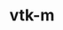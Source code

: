 ---
title: "vtk-m"
layout: cache
categories: [package, v0.18.0]
meta: {"versions": ["1.7.1"], "compilers": ["gcc@=7.5.0"], "oss": ["ubuntu18.04"], "platforms": ["linux"], "targets": ["x86_64"], "stacks": ["data-vis-sdk", "e4s", "radiuss", "root"], "num_specs": 4, "num_specs_by_stack": {"root": 4, "data-vis-sdk": 1, "e4s": 2, "radiuss": 1}}
spec_details: [{"hash": "r5ushs7zcljl6r3nvihhq76tcsjubfkb", "compiler": "gcc@=7.5.0", "versions": ["1.7.1"], "os": "ubuntu18.04", "platform": "linux", "target": "x86_64", "variants": ["~64bitids", "+ascent_types", "build_type=Release", "~cuda", "+doubleprecision", "~ipo", "~kokkos", "~logging", "+mpi", "+openmp", "+rendering", "~rocm", "+shared", "~tbb", "~testlib", "~virtuals"], "stacks": ["root", "data-vis-sdk"], "size": "-", "tarball": "https://binaries.spack.io/releases/v0.18.0/build_cache/linux-ubuntu18.04-x86_64/gcc-7.5.0/vtk-m-1.7.1/linux-ubuntu18.04-x86_64-gcc-7.5.0-vtk-m-1.7.1-r5ushs7zcljl6r3nvihhq76tcsjubfkb.spack"}, {"hash": "sneaz5gmsiwe3iitu3qaf7qd3337dxkd", "compiler": "gcc@=7.5.0", "versions": ["1.7.1"], "os": "ubuntu18.04", "platform": "linux", "target": "x86_64", "variants": ["~64bitids", "+ascent_types", "build_type=Release", "~cuda", "+doubleprecision", "~ipo", "~kokkos", "~logging", "+mpi", "+openmp", "+rendering", "~rocm", "+shared", "~tbb", "+testlib", "~virtuals"], "stacks": ["e4s", "root"], "size": "-", "tarball": "https://binaries.spack.io/releases/v0.18.0/build_cache/linux-ubuntu18.04-x86_64/gcc-7.5.0/vtk-m-1.7.1/linux-ubuntu18.04-x86_64-gcc-7.5.0-vtk-m-1.7.1-sneaz5gmsiwe3iitu3qaf7qd3337dxkd.spack"}, {"hash": "ryyodvgd7midckenogmunrxqopmofkut", "compiler": "gcc@=7.5.0", "versions": ["1.7.1"], "os": "ubuntu18.04", "platform": "linux", "target": "x86_64", "variants": ["~64bitids", "+ascent_types", "build_type=Release", "~cuda", "+doubleprecision", "~ipo", "~kokkos", "~logging", "~mpi", "+openmp", "+rendering", "~rocm", "+shared", "~tbb", "+testlib", "~virtuals"], "stacks": ["root", "radiuss"], "size": "-", "tarball": "https://binaries.spack.io/releases/v0.18.0/build_cache/linux-ubuntu18.04-x86_64/gcc-7.5.0/vtk-m-1.7.1/linux-ubuntu18.04-x86_64-gcc-7.5.0-vtk-m-1.7.1-ryyodvgd7midckenogmunrxqopmofkut.spack"}, {"hash": "jnrcedldcrkyopu6tsejiwcxffw5h654", "compiler": "gcc@=7.5.0", "versions": ["1.7.1"], "os": "ubuntu18.04", "platform": "linux", "target": "x86_64", "variants": ["~64bitids", "+ascent_types", "build_type=Release", "+cuda", "cuda_arch=70", "+cuda_native", "+doubleprecision", "~ipo", "~kokkos", "~logging", "+mpi", "+openmp", "+rendering", "~rocm", "~shared", "~tbb", "~testlib", "~virtuals"], "stacks": ["e4s", "root"], "size": "-", "tarball": "https://binaries.spack.io/releases/v0.18.0/build_cache/linux-ubuntu18.04-x86_64/gcc-7.5.0/vtk-m-1.7.1/linux-ubuntu18.04-x86_64-gcc-7.5.0-vtk-m-1.7.1-jnrcedldcrkyopu6tsejiwcxffw5h654.spack"}]
---